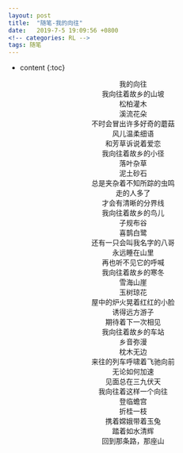 ```yaml
---
layout: post
title:  "随笔-我的向往"
date:   2019-7-5 19:09:56 +0800
<!-- categories: RL -->
tags: 随笔
---
```


* content
{:toc}
<center>我的向往</center>

<center>我向往着故乡的山坡
<center>松柏灌木
<center>溪流花朵
<center>不时会冒出许多好奇的蘑菇
<center>风儿温柔细语
<center>和芳草诉说着爱恋

<center>我向往着故乡的小径
<center>落叶杂草
<center>泥土砂石
<center>总是夹杂着不知所踪的虫鸣
<center>走的人多了
<center>才会有清晰的分界线

<center>我向往着故乡的鸟儿
<center>子规布谷
<center>喜鹊白鹭
<center>还有一只会叫我名字的八哥
<center>永远睡在山里
<center>再也听不见它的呼喊

<center>我向往着故乡的寒冬
<center>雪海山崖
<center>玉树琼花
<center>屋中的炉火晃着红红的小脸
<center>诱得远方游子
<center>期待着下一次相见

<center>我向往着故乡的车站
<center>乡音弥漫
<center>枕木无边
<center>来往的列车呼啸着飞驰向前
<center>无论如何加速
<center>见面总在三九伏天

<center>我向往着这样一个向往
<center>登临蟾宫
<center>折桂一枝
<center>携着嫦娥带着玉兔
<center>踏着如水清辉
<center>回到那条路，那座山